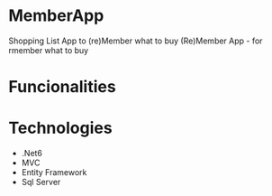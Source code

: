 # MemberApp
Shopping List App to (re)Member what to buy
(Re)Member App - for rmember what to buy
 # Funcionalities
 
 
# Technologies
* .Net6
* MVC
* Entity Framework
* Sql Server
